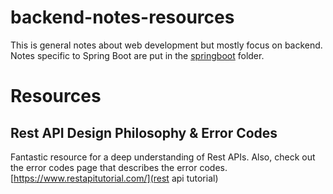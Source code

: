 # backend-notes-resources

This is general notes about web development but mostly focus on backend. Notes specific to Spring Boot are put in the [springboot](/springboot/) folder. 

# Resources

## Rest API Design Philosophy & Error Codes
Fantastic resource for a deep understanding of Rest APIs. 
Also, check out the error codes page that describes the error codes.
[https://www.restapitutorial.com/](rest api tutorial)

